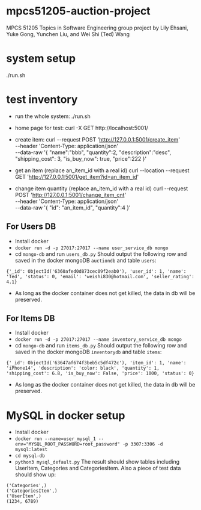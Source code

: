 # mpcs51205-auction-project
MPCS 51205 Topics in Software Engineering group project by Lily Ehsani, Yuke Gong, Yunchen Liu, and Wei Shi (Ted) Wang

# system setup
./run.sh

# test inventory
* run the whole system:
./run.sh

* home page for test:
curl -X GET http://localhost:5001/

* create item:
curl --request POST 'http://127.0.0.1:5001/create_item' \
--header 'Content-Type: application/json' \
--data-raw '{
    "name":"bbb",
    "quantity":2,
    "description":"desc",
    "shipping_cost": 3,
    "is_buy_now": true,
    "price":222
}'

* get an item (replace an_item_id with a real id)
curl --location --request GET 'http://127.0.0.1:5001/get_item?id=an_item_id'

* change item quantity  (replace an_item_id with a real id)
curl --request POST 'http://127.0.0.1:5001/change_item_cnt' \
--header 'Content-Type: application/json' \
--data-raw '{
    "id": "an_item_id",
    "quantity":4
}'


## For Users DB
* Install docker
* `docker run -d -p 27017:27017 --name user_service_db mongo`
* cd `mongo-db` and run `users_db.py`
Should output the following row and saved in the docker mongoDB `auctiondb` and table `users`:

```
{'_id': ObjectId('6360afed0d873cec09f2eab0'), 'user_id': 1, 'name': 'Ted', 'status': 0, 'email': 'weishi830@hotmail.com', 'seller_rating': 4.1}
```
* As long as the docker container does not get killed, the data in db will be preserved.

## For Items DB
* Install docker
* `docker run -d -p 27017:27017 --name inventory_service_db mongo`
* cd `mongo-db` and run `items_db.py`
Should output the following row and saved in the docker mongoDB `inventorydb` and table `items`:
```
{'_id': ObjectId('63647af674f3beb5c5df472c'), 'item_id': 1, 'name': 'iPhone14', 'description': 'color: black', 'quantity': 1, 'shipping_cost': 6.8, 'is_buy_now': False, 'price': 1000, 'status': 0}
```
* As long as the docker container does not get killed, the data in db will be preserved.

# MySQL in docker setup
* Install docker
* `docker run --name=user_mysql_1 --env="MYSQL_ROOT_PASSWORD=root_password" -p 3307:3306 -d mysql:latest`
* `cd mysql-db`
* `python3 mysql_default.py`
The result should show tables including UserItem, Categories and CategoriesItem. Also a piece of test data should show up:  
```
('Categories',)
('CategoriesItem',)
('UserItem',)
(1234, 6789)
```
